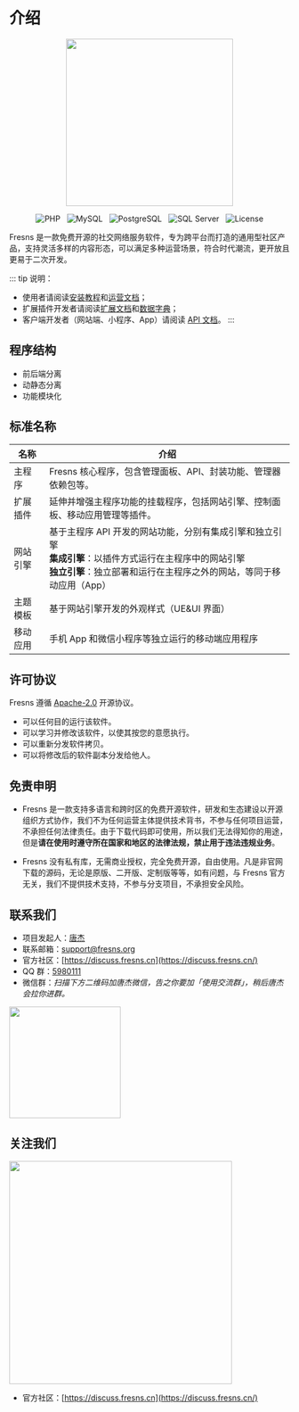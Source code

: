 # 介绍

<p align="center"><img src="https://cdn.fresns.cn/wiki/images/logo.png" width="300"></p>

<p align="center">
<img src="https://img.shields.io/badge/PHP-%5E8.1-blueviolet" alt="PHP" style="display:inline;">
<img src="https://img.shields.io/badge/MySQL-%5E5.7%7C%5E8.0-orange" alt="MySQL" style="display:inline;margin-left:8px;">
<img src="https://img.shields.io/badge/PostgreSQL-%5E11.0-blue" alt="PostgreSQL" style="display:inline;margin:0 8px;">
<img src="https://img.shields.io/badge/SQL%20Server-%5E13.0-red" alt="SQL Server" style="display:inline;margin-right:8px;">
<img src="https://img.shields.io/badge/License-Apache--2.0-green" alt="License" style="display:inline;">
</p>

Fresns 是一款免费开源的社交网络服务软件，专为跨平台而打造的通用型社区产品，支持灵活多样的内容形态，可以满足多种运营场景，符合时代潮流，更开放且更易于二次开发。

::: tip 说明：
- 使用者请阅读[安装教程](install.md)和[运营文档](operating.md)；
- 扩展插件开发者请阅读[扩展文档](../extensions/)和[数据字典](../database/)；
- 客户端开发者（网站端、小程序、App）请阅读 [API 文档](../api/)。
:::

## 程序结构

- 前后端分离
- 动静态分离
- 功能模块化

## 标准名称

| 名称 | 介绍 |
| --- | --- |
| 主程序 | Fresns 核心程序，包含管理面板、API、封装功能、管理器依赖包等。 |
| 扩展插件 | 延伸并增强主程序功能的挂载程序，包括网站引擎、控制面板、移动应用管理等插件。 |
| 网站引擎 | 基于主程序 API 开发的网站功能，分别有集成引擎和独立引擎<br>**集成引擎**：以插件方式运行在主程序中的网站引擎<br>**独立引擎**：独立部署和运行在主程序之外的网站，等同于移动应用（App） |
| 主题模板 | 基于网站引擎开发的外观样式（UE&UI 界面） |
| 移动应用 | 手机 App 和微信小程序等独立运行的移动端应用程序 |

## 许可协议

Fresns 遵循 [Apache-2.0](https://github.com/fresns/fresns/blob/main/LICENSE) 开源协议。

- 可以任何目的运行该软件。
- 可以学习并修改该软件，以使其按您的意愿执行。
- 可以重新分发软件拷贝。
- 可以将修改后的软件副本分发给他人。

## 免责申明

- Fresns 是一款支持多语言和跨时区的免费开源软件，研发和生态建设以开源组织方式协作，我们不为任何运营主体提供技术背书，不参与任何项目运营，不承担任何法律责任。由于下载代码即可使用，所以我们无法得知你的用途，但是**请在使用时遵守所在国家和地区的法律法规，禁止用于违法违规业务**。

- Fresns 没有私有库，无需商业授权，完全免费开源，自由使用。凡是非官网下载的源码，无论是原版、二开版、定制版等等，如有问题，与 Fresns 官方无关，我们不提供技术支持，不参与分支项目，不承担安全风险。

## 联系我们

- 项目发起人：[唐杰](https://tangjie.me/about)
- 联系邮箱：[support@fresns.org](mailto:support@fresns.org)
- 官方社区：[https://discuss.fresns.cn](https://discuss.fresns.cn/)
- QQ 群：[5980111](https://qm.qq.com/cgi-bin/qm/qr?k=R2pfcPUd4Nyc87AKdkuHP9yJ0MhddUaz&jump_from=webapi)
- 微信群：*扫描下方二维码加唐杰微信，告之你要加「使用交流群」，稍后唐杰会拉你进群。*

<img src="https://cdn.fresns.cn/wiki/images/wechat.jpg" width="200">

## 关注我们

<img src="https://cdn.fresns.cn/wiki/images/wechat-mp.png" width="400">

- 官方社区：[https://discuss.fresns.cn](https://discuss.fresns.cn/)
